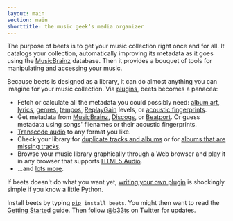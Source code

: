```yaml
---
layout: main
section: main
shorttitle: the music geek‘s media organizer
---
```

The purpose of beets is to get your music collection right once and for all. It
catalogs your collection, automatically improving its metadata as it goes using
the [MusicBrainz][] database. Then it provides a bouquet of tools for
manipulating and accessing your music.

[MusicBrainz]: http://musicbrainz.org/

Because beets is designed as a library, it can do almost anything you can
imagine for your music collection. Via [plugins][], beets becomes a panacea:

[plugins]: http://beets.readthedocs.org/page/plugins/

* Fetch or calculate all the metadata you could possibly need: [album art][],
  [lyrics][], [genres][], [tempos][], [ReplayGain][] levels, or [acoustic
  fingerprints][chroma].
* Get metadata from [MusicBrainz][], [Discogs][], or [Beatport][]. Or guess
  metadata using songs' filenames or their acoustic fingerprints.
* [Transcode audio][convert] to any format you like.
* Check your library for [duplicate tracks and albums][duplicates] or for
  [albums that are missing tracks][missing].
* Browse your music library graphically through a Web browser and play it in
  any browser that supports [HTML5 Audio][].
* ...and [lots more][plugins].

[plugins]: http://beets.readthedocs.org/page/plugins/
[album art]: http://beets.readthedocs.org/page/plugins/fetchart.html
[lyrics]: http://beets.readthedocs.org/page/plugins/lyrics.html
[genres]: http://beets.readthedocs.org/page/plugins/lastgenre.html
[tempos]: http://beets.readthedocs.org/page/plugins/echonest_tempo.html
[ReplayGain]: http://beets.readthedocs.org/page/plugins/replaygain.html
[chroma]: http://beets.readthedocs.org/page/plugins/chroma.html
[Discogs]: http://www.discogs.com/
[Beatport]: http://www.beatport.com/
[convert]: http://beets.readthedocs.org/page/plugins/convert.html
[duplicates]: http://beets.readthedocs.org/page/plugins/duplicates.html
[missing]: http://beets.readthedocs.org/page/plugins/missing.html
[HTML5 Audio]: http://www.w3.org/TR/html-markup/audio.html

If beets doesn't do what you want yet, [writing your own plugin][writing] is
shockingly simple if you know a little Python.

[writing]: http://beets.readthedocs.org/page/dev/plugins.html
    
<p class="teaser">Install beets by typing
<code><a href="http://www.pip-installer.org/">pip</a> install beets</code>.
You might then want to read the
<a href="http://beets.readthedocs.org/page/guides/main.html">Getting
Started</a> guide. Then follow
<a href="http://twitter.com/b33ts">@b33ts</a>
on Twitter for updates.</p>
